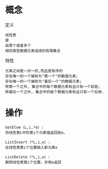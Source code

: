

# 概念

定义

    线性表
    是
    由零个或者多个
    相同类型数据元素组成的有限集合

特性
    
    元素之间是一对一的,而且是有序的
    存在唯一的一个被称为"第一个"的数据元素;
    存在唯一的一个被称为"最后一个"的数据元素;
    除第一个之外, 集合中的每个数据元素有且只有一个前驱;
    除最后一个之外, 集合中的每个数据元素有且只有一个后继.
    
    

# 操作

    GetElem（L,i,*e）:
    将线性表L中的第i个元素值返回给e。
    
    ListInsert（*L,i,e）:
    在线性表第i个位置插入新元素e
    
    ListDelete（*L,i,e）:
    删除线性表第i个位置，并用e返回
    

